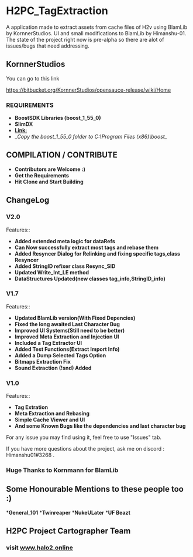 # H2PC_TagExtraction
A application made to extract assets from cache files of H2v using BlamLib by KornnerStudios.
UI and small modifications to BlamLib by Himanshu-01.
The state of the project right now is pre-alpha so there are alot of issues/bugs that need addressing.


## KornnerStudios ##
You can go to this link

https://bitbucket.org/KornnerStudios/opensauce-release/wiki/Home

### REQUIREMENTS ###
* __BoostSDK Libraries (boost_1_55_0)__
* __SlimDX__
* __[Link:](https://drive.google.com/file/d/0B2ezZImuw5cpMGQwcmpLeE53Rlk/view?usp=sharing)__
* __Copy the boost_1_55_0 folder to C:\Program Files (x86)\boost\__

## COMPILATION / CONTRIBUTE ##

* __Contributors are Welcome :)__
* __Get the Requirements__
* __Hit Clone and Start Building__

## ChangeLog ##
### V2.0 ###
Features::
* __Added extended meta logic for dataRefs__
* __Can Now successfully extract most tags and rebase them__
* __Added Resyncer Dialog for Relinking and fixing specific tags,class Resyncer__
* __Added StringID refixer class Resync_SID__
* __Updated Write_Int_LE method__
* __DataStructures Updated(new classes tag_info,StringID_info)__

### V1.7 ###
Features::
* __Updated BlamLib version(With Fixed Depencies)__
* __Fixed the long awaited Last Character Bug__
* __Improved UI Systems(Still need to be better)__
* __Improved Meta Extraction and Injection UI__
* __Included a Tag Extractor UI__
* __Added Test Functions(Extract Import Info)__
* __Added a Dump Selected Tags Option__
* __Bitmaps Extraction Fix__
* __Sound Extraction (!snd) Added__

### V1.0 ###
Features::
* __Tag Extration__
* __Meta Extraction and Rebasing__
* __Simple Cache Viewer and UI__
* __And some Known Bugs like the dependencies and last character bug__


For any issue you may find using it, feel free to use "Issues" tab.

If you have more questions about the project, ask me on discord : Himanshu01#3268 .

### Huge Thanks to Kornmann for BlamLib ###
## Some Honourable Mentions to these people too :) ##

*__General_101__
*__Twinreaper__
*__NukeULater__
*__UF Beazt__


## H2PC Project Cartographer Team ##
### visit www.halo2.online ###